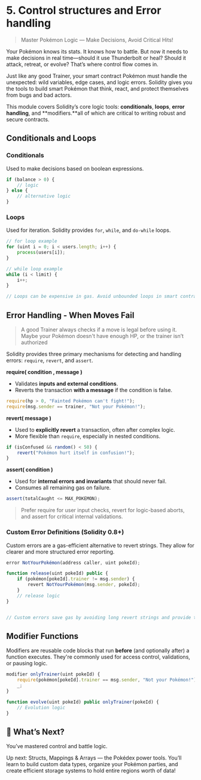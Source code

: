 # 5. Control structures and Error handling
> Master Pokémon Logic — Make Decisions, Avoid Critical Hits!

Your Pokémon knows its stats. It knows how to battle. But now it needs to make decisions in real time—should it use Thunderbolt or heal? Should it attack, retreat, or evolve? That’s where control flow comes in.

Just like any good Trainer, your smart contract Pokémon must handle the unexpected: wild variables, edge cases, and logic errors. Solidity gives you the tools to build smart Pokémon that think, react, and protect themselves from bugs and bad actors.


This module covers Solidity’s core logic tools: **conditionals**, **loops**, **error handling**, and **modifiers.**all of which are critical to writing robust and secure contracts.

## Conditionals and Loops

### Conditionals

Used to make decisions based on boolean expressions.

```jsx
if (balance > 0) {
    // logic
} else {
    // alternative logic
}

```

### Loops

Used for iteration. Solidity provides `for`, `while`, and `do-while` loops.

```jsx
// for loop example
for (uint i = 0; i < users.length; i++) {
    process(users[i]);
}

// while loop example
while (i < limit) {
    i++;
}

// Loops can be expensive in gas. Avoid unbounded loops in smart contracts.

```

## Error Handling - When Moves Fail
> A good Trainer always checks if a move is legal before using it. Maybe your Pokémon doesn't have enough HP, or the trainer isn’t authorized

Solidity provides three primary mechanisms for detecting and handling errors: `require`, `revert`, and `assert`.

**require( condition , message )**

-   Validates **inputs and external conditions**.
-   Reverts the transaction **with a message** if the condition is false.

```jsx
require(hp > 0, "Fainted Pokémon can't fight!");
require(msg.sender == trainer, "Not your Pokémon!");


```

**revert( message )**

-   Used to **explicitly revert** a transaction, often after complex logic.
-   More flexible than `require`, especially in nested conditions.

```jsx
if (isConfused && random() < 50) {
    revert("Pokémon hurt itself in confusion!");
}

```

**assert( condition )**

-   Used for **internal errors and invariants** that should never fail.
-   Consumes all remaining gas on failure.

```jsx
assert(totalCaught <= MAX_POKEMON);

```

> Prefer require for user input checks, revert for logic-based aborts, and assert for critical internal validations.

### Custom Error Definitions (Solidity 0.8+)

Custom errors are a gas-efficient alternative to revert strings. They allow for clearer and more structured error reporting.

```jsx
error NotYourPokémon(address caller, uint pokeId);

function release(uint pokeId) public {
    if (pokémon[pokeId].trainer != msg.sender) {
        revert NotYourPokémon(msg.sender, pokeId);
    }
    // release logic
}


// Custom errors save gas by avoiding long revert strings and provide typed error handling.

```

## Modifier Functions

Modifiers are reusable code blocks that run **before** (and optionally after) a function executes. They're commonly used for access control, validations, or pausing logic.

```jsx
modifier onlyTrainer(uint pokeId) {
    require(pokémon[pokeId].trainer == msg.sender, "Not your Pokémon!");
    _;
}

function evolve(uint pokeId) public onlyTrainer(pokeId) {
    // Evolution logic
}


```

## 🧭 What’s Next?
You’ve mastered control and battle logic. 

Up next: Structs, Mappings & Arrays — the Pokédex power tools. You’ll learn to build custom data types, organize your Pokémon parties, and create efficient storage systems to hold entire regions worth of data! 
